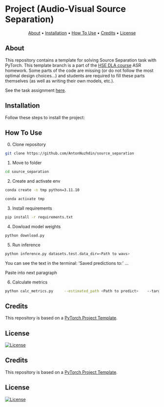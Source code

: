 # Project (Audio-Visual Source Separation)

<p align="center">
  <a href="#about">About</a> •
  <a href="#installation">Installation</a> •
  <a href="#how-to-use">How To Use</a> •
  <a href="#credits">Credits</a> •
  <a href="#license">License</a>
</p>

## About

This repository contains a template for solving Source Separation task with PyTorch. This template branch is a part of the [HSE DLA course](https://github.com/markovka17/dla) ASR homework. Some parts of the code are missing (or do not follow the most optimal design choices...) and students are required to fill these parts themselves (as well as writing their own models, etc.).

See the task assignment [here](https://github.com/markovka17/dla/tree/2024/project_avss).

## Installation

Follow these steps to install the project:

## How To Use

0. Clone repository

```bash
git clone https://github.com/AntonNuzhdin/source_separation
```
1. Move to folder

```bash
cd source_separation
```

2. Create and activate env

```bash
conda create -n tmp python=3.11.10

conda activate tmp
```

3. Install requirements

```bash
pip install -r requirements.txt
```

4. Dowload model weights

```bash
python download.py 
```

5. Run inference

```bash
python inference.py datasets.test.data_dir=<Path to wavs>
```

You can see the text in the terminal: 'Saved predictions to:' ... 

Paste into next paragraph

6. Calculate metrics

```bash
python calc_metrics.py     --estimated_path <Path to predict>    --target_path <Path to wavs>    --target_sr 16000
```

## Credits

This repository is based on a [PyTorch Project Template](https://github.com/Blinorot/pytorch_project_template).

## License

[![License](https://img.shields.io/badge/license-MIT-blue.svg)](/LICENSE)


## Credits

This repository is based on a [PyTorch Project Template](https://github.com/Blinorot/pytorch_project_template).

## License

[![License](https://img.shields.io/badge/license-MIT-blue.svg)](/LICENSE)
